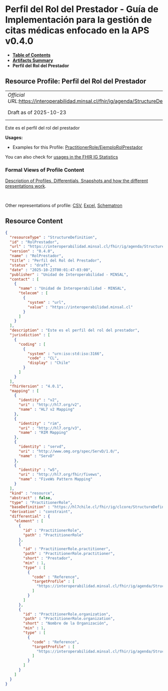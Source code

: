 # Perfil del Rol del Prestador - Guía de Implementación para la gestión de citas médicas enfocado en la APS v0.4.0

* [**Table of Contents**](toc.md)
* [**Artifacts Summary**](artifacts.md)
* **Perfil del Rol del Prestador**

## Resource Profile: Perfil del Rol del Prestador 

| | |
| :--- | :--- |
| *Official URL*:https://interoperabilidad.minsal.cl/fhir/ig/agenda/StructureDefinition/RolPrestador | *Version*:0.4.0 |
| Draft as of 2025-10-23 | *Computable Name*:RolPrestador |

 
Este es el perfil del rol del prestador 

**Usages:**

* Examples for this Profile: [PractitionerRole/EjemploRolPrestador](PractitionerRole-EjemploRolPrestador.md)

You can also check for [usages in the FHIR IG Statistics](https://packages2.fhir.org/xig/hl7.fhir.cl.agenda|current/StructureDefinition/RolPrestador)

### Formal Views of Profile Content

 [Description of Profiles, Differentials, Snapshots and how the different presentations work](http://build.fhir.org/ig/FHIR/ig-guidance/readingIgs.html#structure-definitions). 

 

Other representations of profile: [CSV](StructureDefinition-RolPrestador.csv), [Excel](StructureDefinition-RolPrestador.xlsx), [Schematron](StructureDefinition-RolPrestador.sch) 



## Resource Content

```json
{
  "resourceType" : "StructureDefinition",
  "id" : "RolPrestador",
  "url" : "https://interoperabilidad.minsal.cl/fhir/ig/agenda/StructureDefinition/RolPrestador",
  "version" : "0.4.0",
  "name" : "RolPrestador",
  "title" : "Perfil del Rol del Prestador",
  "status" : "draft",
  "date" : "2025-10-23T00:01:47-03:00",
  "publisher" : "Unidad de Interoperabilidad - MINSAL",
  "contact" : [
    {
      "name" : "Unidad de Interoperabilidad - MINSAL",
      "telecom" : [
        {
          "system" : "url",
          "value" : "https://interoperabilidad.minsal.cl"
        }
      ]
    }
  ],
  "description" : "Este es el perfil del rol del prestador",
  "jurisdiction" : [
    {
      "coding" : [
        {
          "system" : "urn:iso:std:iso:3166",
          "code" : "CL",
          "display" : "Chile"
        }
      ]
    }
  ],
  "fhirVersion" : "4.0.1",
  "mapping" : [
    {
      "identity" : "v2",
      "uri" : "http://hl7.org/v2",
      "name" : "HL7 v2 Mapping"
    },
    {
      "identity" : "rim",
      "uri" : "http://hl7.org/v3",
      "name" : "RIM Mapping"
    },
    {
      "identity" : "servd",
      "uri" : "http://www.omg.org/spec/ServD/1.0/",
      "name" : "ServD"
    },
    {
      "identity" : "w5",
      "uri" : "http://hl7.org/fhir/fivews",
      "name" : "FiveWs Pattern Mapping"
    }
  ],
  "kind" : "resource",
  "abstract" : false,
  "type" : "PractitionerRole",
  "baseDefinition" : "https://hl7chile.cl/fhir/ig/clcore/StructureDefinition/CoreRolClinicoCl",
  "derivation" : "constraint",
  "differential" : {
    "element" : [
      {
        "id" : "PractitionerRole",
        "path" : "PractitionerRole"
      },
      {
        "id" : "PractitionerRole.practitioner",
        "path" : "PractitionerRole.practitioner",
        "short" : "Prestador",
        "min" : 1,
        "type" : [
          {
            "code" : "Reference",
            "targetProfile" : [
              "https://interoperabilidad.minsal.cl/fhir/ig/agenda/StructureDefinition/Prestador"
            ]
          }
        ]
      },
      {
        "id" : "PractitionerRole.organization",
        "path" : "PractitionerRole.organization",
        "short" : "Nombre de la Organización",
        "min" : 1,
        "type" : [
          {
            "code" : "Reference",
            "targetProfile" : [
              "https://interoperabilidad.minsal.cl/fhir/ig/agenda/StructureDefinition/Organizacion"
            ]
          }
        ]
      }
    ]
  }
}

```
